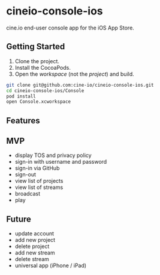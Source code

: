 # cineio-console-ios

cine.io end-user console app for the iOS App Store.

## Getting Started

1. Clone the project.
2. Install the CocoaPods.
3. Open the *workspace* (not the *project*) and build.

```bash
git clone git@github.com:cine-io/cineio-console-ios.git
cd cineio-console-ios/Console
pod install
open Console.xcworkspace
```

## Features

## MVP

- display TOS and privacy policy
- sign-in with username and password
- sign-in via GitHub
- sign-out
- view list of projects
- view list of streams
- broadcast
- play

## Future

- update account
- add new project
- delete project
- add new stream
- delete stream
- universal app (iPhone / iPad)
